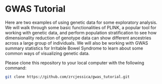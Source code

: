 # GWAS Tutorial

Here are two examples of using genetic data for some exploratory analysis. We will walk through some basic functionalities of PLINK, a popular tool for working with genetic data, and perform population stratification to see how dimensionality reduction of genotype data can show different ancestries across a large group of individuals. We will also be working with GWAS summary statistics for Irritable Bowel Syndrome to learn about some common ways of visualizing genetic data.

Please clone this repository to your local computer with the following command: 

``` bash
git clone https://github.com/zrcjessica/gwas_tutorial.git
```
